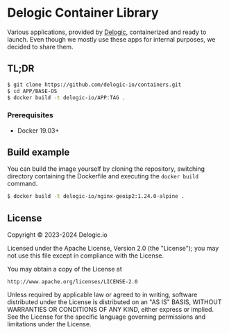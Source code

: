 # Delogic Container Library

Various applications, provided by [Delogic](https://delogic.io), containerized and ready to launch. Even though we mostly use these apps for internal purposes, we decided to share them.

## TL;DR

```bash
$ git clone https://github.com/delogic-io/containers.git
$ cd APP/BASE-OS
$ docker build -t delogic-io/APP:TAG .
```

### Prerequisites

- Docker 19.03+

## Build example

You can build the image yourself by cloning the repository, switching directory containing the Dockerfile and executing the `docker build` command.

```bash
$ docker build -t delogic-io/nginx-geoip2:1.24.0-alpine .
```

## License

Copyright &copy; 2023-2024 Delogic.io

Licensed under the Apache License, Version 2.0 (the "License"); you may not use this file except in compliance with the License.

You may obtain a copy of the License at

    http://www.apache.org/licenses/LICENSE-2.0

Unless required by applicable law or agreed to in writing, software distributed under the License is distributed on an "AS IS" BASIS, WITHOUT WARRANTIES OR CONDITIONS OF ANY KIND, either express or implied.
See the License for the specific language governing permissions and limitations under the License.
